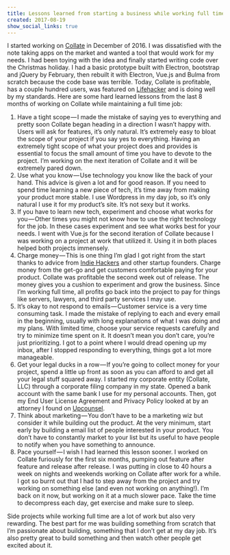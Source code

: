 ```yaml
---
title: Lessons learned from starting a business while working full time.
created: 2017-08-19
show_social_links: true
---
```


I started working on [Collate](http://collatenotes.com/) in December of 2016. I was dissatisfied with the note taking apps on the market and wanted a tool that would work for my needs. I had been toying with the idea and finally started writing code over the Christmas holiday. I had a basic prototype built with Electron, bootstrap and jQuery by February, then rebuilt it with Electron, Vue.js and Bulma from scratch because the code base was terrible. Today, Collate is profitable, has a couple hundred users, was featured on [Lifehacker](http://lifehacker.com/collate-is-a-privacy-focused-evernote-style-notes-app-1794500652) and is doing well by my standards. Here are some hard learned lessons from the last 8 months of working on Collate while maintaining a full time job:

1. Have a tight scope — I made the mistake of saying yes to everything and pretty soon Collate began heading in a direction I wasn’t happy with. Users will ask for features, it’s only natural. It’s extremely easy to bloat the scope of your project if you say yes to everything. Having an extremely tight scope of what your project does and provides is essential to focus the small amount of time you have to devote to the project. I’m working on the next iteration of Collate and it will be extremely pared down.
2. Use what you know — Use technology you know like the back of your hand. This advice is given a lot and for good reason. If you need to spend time learning a new piece of tech, it’s time away from making your product more stable. I use Wordpress in my day job, so it’s only natural I use it for my product’s site. It’s not sexy but it works.
3. If you have to learn new tech, experiment and choose what works for you — Other times you might not know how to use the right technology for the job. In these cases experiment and see what works best for your needs. I went with Vue.js for the second iteration of Collate because I was working on a project at work that utilized it. Using it in both places helped both projects immensely.
4. Charge money — This is one thing I’m glad I got right from the start thanks to advice from [Indie Hackers](https://www.indiehackers.com/) and other startup founders. Charge money from the get-go and get customers comfortable paying for your product. Collate was profitable the second week out of release. The money gives you a cushion to experiment and grow the business. Since I’m working full time, all profits go back into the project to pay for things like servers, lawyers, and third party services I may use.
5. It’s okay to not respond to emails — Customer service is a very time consuming task. I made the mistake of replying to each and every email in the beginning, usually with long explanations of what I was doing and my plans. With limited time, choose your service requests carefully and try to minimize time spent on it. It doesn’t mean you don’t care, you’re just prioritizing. I got to a point where I would dread opening up my inbox, after I stopped responding to everything, things got a lot more manageable.
6. Get your legal ducks in a row — If you’re going to collect money for your project, spend a little up front as soon as you can afford to and get all your legal stuff squared away. I started my corporate entity (Collate, LLC) through a corporate filing company in my state. Opened a bank account with the same bank I use for my personal accounts. Then, got my End User License Agreement and Privacy Policy looked at by an attorney I found on [Upcounsel](https://www.upcounsel.com/rf/pQ3CZlfu).
7. Think about marketing — You don’t have to be a marketing wiz but consider it while building out the product. At the very minimum, start early by building a email list of people interested in your product. You don’t have to constantly market to your list but its useful to have people to notify when you have something to announce.
8. Pace yourself — I wish I had learned this lesson sooner. I worked on Collate furiously for the first six months, pumping out feature after feature and release after release. I was putting in close to 40 hours a week on nights and weekends working on Collate after work for a while. I got so burnt out that I had to step away from the project and try working on something else (and even not working on anything!). I’m back on it now, but working on it at a much slower pace. Take the time to decompress each day, get exercise and make sure to sleep.

Side projects while working full time are a lot of work but also very rewarding. The best part for me was building something from scratch that I’m passionate about building, something that I don’t get at my day job. It’s also pretty great to build something and then watch other people get excited about it.
